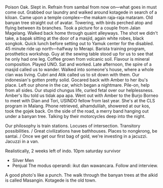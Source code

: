 Poison Oak. Slept in. Refrain from sambal from now on—what goes in must come out. Grabbed our laundry and walked around kotagede in search of a kiloan. Came upon a temple complex—the makam raja-raja mataram. Old banyan tree straight out of avatar. Towering, with birds perched atop and flying between its branches. Took a picture for a couple from Jalan Magelang. Walked back home through quaint alleyways. The shot we didn't take, a bapak sitting at the door of a masjid, again white robes, black songkok. Quick lunch before setting out to Yamuk center for the disabled. 45 minute ride up north—halfway to Merapi. Barista training program, prosthetics workshop. Guy at the sewing table stood up for us to see that he only had one leg. Coffee grown from volcanic soil. Flavour is mineral composition. Played UNO. Sat and worked. Late afternoon, the spire of a masjid called us to wander. Walked into someone's house, where a whole clan was living. Cubri and Atik called us to sit down with them. Our indonesian's gotten pretty solid. Gocared back with Amber to her ibu's place. Left our phone in the car, which began a nightmare. Pile-on, help from all sides. Our stupid chungus life, curled fetal over our helplessness. Amber's Ibu told us tidak apa apa. Went out with Amber to the Burjo Borneo to meet with Dian and Tori, USINDO fellow from last year. She's at the CLS program in Malang. Phone retrieved, alhamdulilah, showered at our kos, took the gojek back. On the side of the road, a merry band hanging out under a banyan tree. Talking by their motorcycles deep into the night.

Our philosophy is train stations. Locuses of intersection. Transitory possibilities. / Great civilizations have bathhouses. Places to nongkrong, be santai. / Once we get our first bag of gold, we're investing in a jacuzzi. Jacuzzi in a van.

Realistically, 2 weeks left of indo. 
10pm saturday survivor 
- Silver Men
- Penjual
The modus operandi: ikut dan wawancara. Follow and interview.

A good photo's like a punch. 
The walk through the banyan trees at the alkid is called Masangin. 
Kotagede is the old town.
